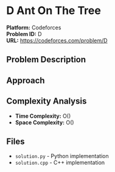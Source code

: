 # D Ant On The Tree

**Platform:** Codeforces  
**Problem ID:** D  
**URL:** https://codeforces.com/problem/D

## Problem Description
<!-- Add problem description here -->

## Approach
<!-- Describe your approach here -->

## Complexity Analysis
- **Time Complexity:** O()
- **Space Complexity:** O()

## Files
- `solution.py` - Python implementation
- `solution.cpp` - C++ implementation
